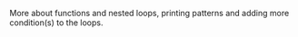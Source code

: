 More about functions and nested loops, printing patterns and adding more condition(s) to the loops.
